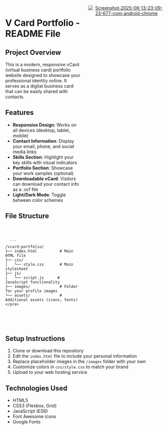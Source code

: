 <div style="display: flex; align-items: flex-start; gap: 20px;">
  <div style="flex: 1;">
    <h1>V Card Portfolio - README File</h1>
    
  <h2>Project Overview</h2>
    <p>This is a modern, responsive vCard (virtual business card) portfolio website designed to showcase your professional identity online. It serves as a digital business card that can be easily shared with contacts.</p>
    
  <h2>Features</h2>
    <ul>
      <li><strong>Responsive Design</strong>: Works on all devices (desktop, tablet, mobile)</li>
      <li><strong>Contact Information</strong>: Display your email, phone, and social media links</li>
      <li><strong>Skills Section</strong>: Highlight your key skills with visual indicators</li>
      <li><strong>Portfolio Section</strong>: Showcase your work samples (optional)</li>
      <li><strong>Downloadable vCard</strong>: Visitors can download your contact info as a .vcf file</li>
      <li><strong>Light/Dark Mode</strong>: Toggle between color schemes</li>
    </ul>
    
   <h2>File Structure</h2>
    <pre> 
      
      ```
    /vcard-portfolio/
    ├── index.html          # Main HTML file
    ├── css/
    │   └── style.css       # Main stylesheet
    ├── js/
    │   └── script.js      # JavaScript functionality
    ├── images/             # Folder for your profile images
    └── assets/             # Additional assets (icons, fonts)
    </pre>
  </div>
  
  <div style="flex: 1; text-align: center;">
    <a href="https://ibb.co/MxNJCRSS"><img src="https://i.ibb.co/MxNJCRSS/Screenshot-2025-06-13-23-09-23-677-com-android-chrome.png" alt="Screenshot-2025-06-13-23-09-23-677-com-android-chrome" border="0"></a>
    
  </div>
</div>

<h2>Setup Instructions</h2>
<ol>
  <li>Clone or download this repository</li>
  <li>Edit the <code>index.html</code> file to include your personal information</li>
  <li>Replace placeholder images in the <code>/images</code> folder with your own</li>
  <li>Customize colors in <code>css/style.css</code> to match your brand</li>
  <li>Upload to your web hosting service</li>
</ol>

<h2>Technologies Used</h2>
<ul>
  <li>HTML5</li>
  <li>CSS3 (Flexbox, Grid)</li>
  <li>JavaScript (ES6)</li>
  <li>Font Awesome icons</li>
  <li>Google Fonts</li>
</ul>
